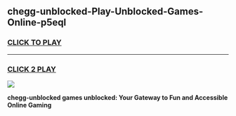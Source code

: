 
## chegg-unblocked-Play-Unblocked-Games-Online-p5eql
<h3>
<a href="https://premium76.site?title=chegg-unblocked&ref=25A">CLICK TO PLAY</a></h3>
<hr>

<h3>
<a href="https://premium76.site?title=chegg-unblocked&ref=25A">CLICK 2 PLAY</a>
  
</h3>

<a href="https://premium76.site?title=chegg-unblocked&ref=25A"><img src="https://clearcache.store/games.png"></a>


**chegg-unblocked games unblocked: Your Gateway to Fun and Accessible Online Gaming**
